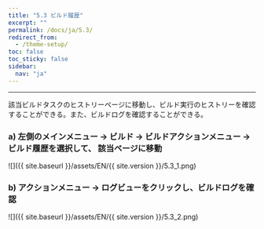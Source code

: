 ```yaml
---
title: "5.3 ビルド履歴"
excerpt: ""
permalink: /docs/ja/5.3/
redirect_from:
  - /theme-setup/
toc: false
toc_sticky: false
sidebar:
  nav: "ja"
---
```


---
該当ビルドタスクのヒストリーページに移動し、ビルド実行のヒストリーを確認することができる。また、ビルドログを確認することができる。

### a\) 左側のメインメニュー → ビルド → ビルドアクションメニュー → ビルド履歴を選択して、 該当ページに移動
![]({{ site.baseurl }}/assets/EN/{{ site.version }}/5.3_1.png)

### b\) アクションメニュー → ログビューをクリックし、ビルドログを確認
![]({{ site.baseurl }}/assets/EN/{{ site.version }}/5.3_2.png)
